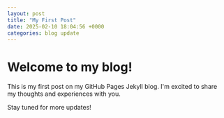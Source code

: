 ```yaml
---
layout: post
title: "My First Post"
date: 2025-02-10 18:04:56 +0000
categories: blog update
---
```


# Welcome to my blog!

This is my first post on my GitHub Pages Jekyll blog. I'm excited to share my thoughts and experiences with you.

Stay tuned for more updates!
